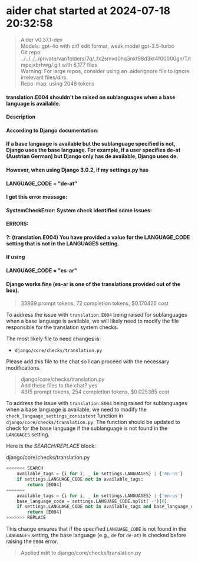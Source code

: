 
# aider chat started at 2024-07-18 20:32:58

> Aider v0.37.1-dev  
> Models: gpt-4o with diff edit format, weak model gpt-3.5-turbo  
> Git repo: ../../../../private/var/folders/7q/_fx2smvd0hq3nkt98d3kt4f00000gn/T/tmpejxbrhwg/.git with 6,177 files  
> Warning: For large repos, consider using an .aiderignore file to ignore irrelevant files/dirs.  
> Repo-map: using 2048 tokens  

#### translation.E004 shouldn't be raised on sublanguages when a base language is available.  
#### Description  
#### 	  
#### According to Django documentation:  
#### If a base language is available but the sublanguage specified is not, Django uses the base language. For example, if a user specifies de-at (Austrian German) but Django only has de available, Django uses de.  
#### However, when using Django 3.0.2, if my settings.py has  
#### LANGUAGE_CODE = "de-at"  
#### I get this error message:  
#### SystemCheckError: System check identified some issues:  
#### ERRORS:  
#### ?: (translation.E004) You have provided a value for the LANGUAGE_CODE setting that is not in the LANGUAGES setting.  
#### If using  
#### LANGUAGE_CODE = "es-ar"  
#### Django works fine (es-ar is one of the translations provided out of the box).  
> 33869 prompt tokens, 72 completion tokens, $0.170425 cost  

To address the issue with `translation.E004` being raised for sublanguages when a base language is available, we will likely need to modify the file responsible for the translation system checks.

The most likely file to need changes is:
- `django/core/checks/translation.py`

Please add this file to the chat so I can proceed with the necessary modifications.

> django/core/checks/translation.py  
> Add these files to the chat? yes  
> 4315 prompt tokens, 254 completion tokens, $0.025385 cost  

To address the issue with `translation.E004` being raised for sublanguages when a base language is available, we need to modify the `check_language_settings_consistent` function in `django/core/checks/translation.py`. The function should be updated to check for the base language if the sublanguage is not found in the `LANGUAGES` setting.

Here is the *SEARCH/REPLACE* block:

django/core/checks/translation.py
```python
<<<<<<< SEARCH
    available_tags = {i for i, _ in settings.LANGUAGES} | {'en-us'}
    if settings.LANGUAGE_CODE not in available_tags:
        return [E004]
=======
    available_tags = {i for i, _ in settings.LANGUAGES} | {'en-us'}
    base_language_code = settings.LANGUAGE_CODE.split('-')[0]
    if settings.LANGUAGE_CODE not in available_tags and base_language_code not in available_tags:
        return [E004]
>>>>>>> REPLACE
```

This change ensures that if the specified `LANGUAGE_CODE` is not found in the `LANGUAGES` setting, the base language (e.g., `de` for `de-at`) is checked before raising the `E004` error.

> Applied edit to django/core/checks/translation.py  
